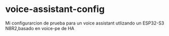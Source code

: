 # voice-assistant-config
Mi configurarcion de prueba para un voice assistant utlizando un ESP32-S3 N8R2,basado en voice-pe de HA
